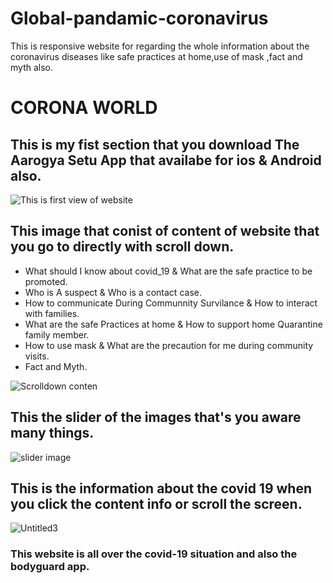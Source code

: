 # Global-pandamic-coronavirus
This is responsive website for regarding the whole information about the coronavirus diseases like safe practices at home,use of mask ,fact and myth also.

# CORONA WORLD 

## This is my fist section that you download **The Aarogya Setu App** that availabe for ios &  Android also.

![This is first view of website ](https://user-images.githubusercontent.com/56346262/82154102-98e8f200-9820-11ea-9996-170fa06e33e1.png)

## This image that conist of content of website that you go to directly with scroll down.
* What should I know about covid_19 & What are the safe practice to be promoted.
* Who is A suspect & Who is a contact case.
* How to communicate During Communnity Survilance & How to interact with families.
* What are the safe Practices at home & How to support home Quarantine family member.
* How to use mask & What are the precaution for me during community visits.
* Fact and Myth.

![Scrolldown conten](https://user-images.githubusercontent.com/56346262/82154209-262c4680-9821-11ea-97e8-dcae4f734b71.png)

## This the slider of the images that's you aware many things. 

![slider image](https://user-images.githubusercontent.com/56346262/82154279-9935bd00-9821-11ea-80c6-f4441e701e40.png)

## This is the information about the covid 19 when you click the content info or scroll the screen.

![Untitled3](https://user-images.githubusercontent.com/56346262/82154528-6bea0e80-9823-11ea-8841-51fa74a19c3e.png)

### This website is all over the covid-19 situation and also the bodyguard app.

